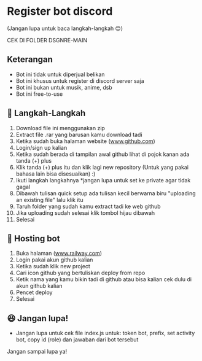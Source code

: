 # Register bot discord
(Jangan lupa untuk baca langkah-langkah 😊) 

CEK DI FOLDER DSGNRE-MAIN

## Keterangan

- Bot ini tidak untuk diperjual belikan
- Bot ini khusus untuk register di discord server saja
- Bot ini bukan untuk musik, anime, dsb
- Bot ini free-to-use

## 🚀 Langkah-Langkah

1. Download file ini menggunakan zip
2. Extract file .rar yang barusan kamu download tadi
3. Ketika sudah buka halaman website (www.github.com)
4. Login/sign up kalian
5. Ketika sudah berada di tampilan awal github lihat di pojok kanan ada tanda (+) plus
6. Klik tanda (+) plus itu dan klik lagi new repository (Untuk yang pakai bahasa lain bisa disesuaikan) :)
7. Ikuti langkah langkahnya *jangan lupa untuk set ke private agar tidak gagal
8. Dibawah tulisan quick setup ada tulisan kecil berwarna biru "uploading an existing file" lalu klik itu
9. Taruh folder yang sudah kamu extract tadi ke web github
10. Jika uploading sudah selesai klik tombol hijau dibawah
11. Selesai


## 🤖 Hosting bot

1. Buka halaman (www.railway.com)
2. Login pakai akun github kalian
3. Ketika sudah klik new project
4. Cari icon github yang bertuliskan deploy from repo
5. Ketik nama yang kamu bikin tadi di github atau bisa kalian cek dulu di akun github kalian
6. Pencet deploy
7. Selesai


## 😆 Jangan lupa!

- Jangan lupa untuk cek file index.js untuk: token bot, prefix, set activity bot, copy id (role) dan jawaban dari bot tersebut

Jangan sampai lupa ya!
